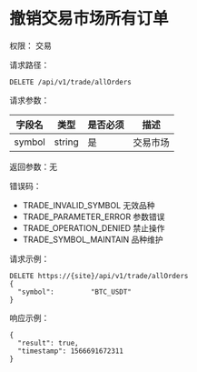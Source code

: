 # 撤销交易市场所有订单

权限： 交易

请求路径：

```
DELETE /api/v1/trade/allOrders
```

请求参数：

| **字段名** | **类型** | **是否必须** | **描述** |
| ------- | ------ | -------- | ------ |
| symbol  | string | 是        | 交易市场   |

返回参数：无

错误码：

* TRADE\_INVALID\_SYMBOL 无效品种
* TRADE\_PARAMETER\_ERROR 参数错误
* TRADE\_OPERATION\_DENIED 禁止操作
* TRADE\_SYMBOL\_MAINTAIN 品种维护

请求示例：

```
DELETE https://{site}/api/v1/trade/allOrders
{
  "symbol":         "BTC_USDT"
}
```

响应示例：

```
{ 
  "result": true,
  "timestamp": 1566691672311
}
```

###
